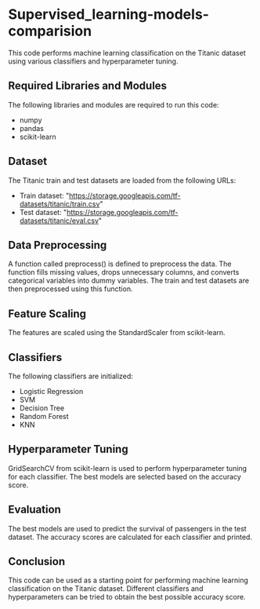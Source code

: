 # Supervised_learning-models-comparision

This code performs machine learning classification on the Titanic dataset using various classifiers and hyperparameter tuning.

## Required Libraries and Modules
The following libraries and modules are required to run this code:

- numpy
- pandas
- scikit-learn

## Dataset
The Titanic train and test datasets are loaded from the following URLs:

- Train dataset: "https://storage.googleapis.com/tf-datasets/titanic/train.csv"
- Test dataset: "https://storage.googleapis.com/tf-datasets/titanic/eval.csv"

## Data Preprocessing
A function called preprocess() is defined to preprocess the data. The function fills missing values, drops unnecessary columns, and converts categorical variables into dummy variables. The train and test datasets are then preprocessed using this function.

## Feature Scaling
The features are scaled using the StandardScaler from scikit-learn.

## Classifiers
The following classifiers are initialized:

+ Logistic Regression
+ SVM
+ Decision Tree
+ Random Forest
+ KNN
## Hyperparameter Tuning
GridSearchCV from scikit-learn is used to perform hyperparameter tuning for each classifier. The best models are selected based on the accuracy score.

## Evaluation
The best models are used to predict the survival of passengers in the test dataset. The accuracy scores are calculated for each classifier and printed.

## Conclusion
This code can be used as a starting point for performing machine learning classification on the Titanic dataset. Different classifiers and hyperparameters can be tried to obtain the best possible accuracy score.
